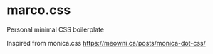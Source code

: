 # marco.css
Personal minimal CSS boilerplate

Inspired from monica.css https://meowni.ca/posts/monica-dot-css/
